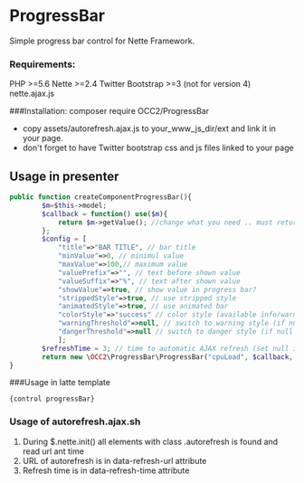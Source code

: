 # ProgressBar
Simple progress bar control for Nette Framework.

### Requirements:
PHP >=5.6
Nette >=2.4
Twitter Bootstrap >=3 (not for version 4)
nette.ajax.js

###Installation:
composer require OCC2/ProgressBar

- copy assets/autorefresh.ajax.js to your_www_js_dir/ext and link it in your page.
- don't forget to have Twitter bootstrap css and js files linked to your page

## Usage in presenter
```php
public function createComponentProgressBar(){
        $m=$this->model;
        $callback = function() use($m){
            return $m->getValue(); //change what you need .. must return integer !!
        };
        $config = [
            "title"=>"BAR TITLE", // bar title
            "minValue"=>0, // minimul value
            "maxValue"=>100,// maximum value
            "valuePrefix"=>"", // text before shown value
            "valueSuffix"=>"%", // text after shown value
            "showValue"=>true, // show value in progress bar?
            "strippedStyle"=>true, // use stripped style
            "animatedStyle"=>true, // use animated bar
            "colorStyle"=>"success" // color style (available info/warning/success/danger)
            "warningThreshold"=>null, // switch to warning style (if null nothing switched)
            "dangerThreshold"=>null // switch to danger style (if null nothing switched)
            ];
        $refreshTime = 3; // time to automatic AJAX refresh (set null if autorefresh disabled)
        return new \OCC2\ProgressBar\ProgressBar("cpuLoad", $callback, $config, $refreshTime);
}
```

###Usage in latte template
```latte
{control progressBar}
```

### Usage of autorefresh.ajax.sh
1. During $.nette.init() all elements with class .autorefresh is found and read url ant time
2. URL of autorefresh is in data-refresh-url attribute
3. Refresh time is in data-refresh-time attribute